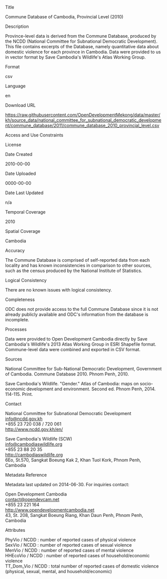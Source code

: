 Title

Commune Database of Cambodia, Provincial Level (2010)

Description

Province-level data is derived from the Commune Database, produced by the NCDD (National Committee for Subnational Democratic Development). This file contains excerpts of the Database, namely quantitative data about domestic violence for each province in Cambodia. Data were provided to us in vector format by Save Cambodia's Wildlife's Atlas Working Group.

Format

csv

Language

en

Download URL

https://raw.githubusercontent.com/OpenDevelopmentMekong/data/master/kh/source_data/national_committee_for_subnational_democratic_development/commune_database/2011/commune_database_2010_provincial_level.csv

Access and Use Constraints



License



Date Created

2010-00-00

Date Uploaded

0000-00-00

Date Last Updated

n/a

Temporal Coverage

2010

Spatial Coverage

Cambodia

Accuracy

The Commune Database is comprised of self-reported data from each locality and has known inconsistencies in comparison to other sources, such as the census produced by the National Institute of Statistics.

Logical Consistency

There are no known issues with logical consistency.

Completeness

ODC does not provide access to the full Commune Database since it is not already publicly available and ODC's information from the database is incomplete.

Processes

Data were provided to Open Development Cambodia directly by Save Cambodia's Wildlife's 2013 Atlas Working Group in ESRI Shapefile format. Commune-level data were combined and exported in CSV format.

Sources

National Committee for Sub-National Democratic Development, Government of Cambodia. Commune Database 2010. Phnom Penh, 2010.

Save Cambodia's Wildlife. "Gender." Atlas of Cambodia: maps on socio-economic development and environment. Second ed. Phnom Penh, 2014. 114-115. Print.

Contact

National Committee for Subnational Democratic Development  
info@ncdd.gov.kh  
+855 23 720 038 / 720 061  
http://www.ncdd.gov.kh/en/  
     
Save Cambodia's Wildlife (SCW)  
info@cambodiaswildlife.org  
+855 23 88 20 35  
http://cambodiaswildlife.org  
6Eo, St.570, Sangkat Boeung Kak 2, Khan Tuol Kork, Phnom Penh, Cambodia

Metadata Reference

Metadata last updated on 2014-06-30. For inquiries contact:

Open Development Cambodia  
contact@opendevcam.net  
+855 23 221 164  
http://www.opendevelopmentcambodia.net  
43, St. 208, Sangkat Boeung Riang, Khan Daun Penh, Phnom Penh, Cambodia

Attributes

PhyVio / NCDD : number of reported cases of physical violence  
SexVio / NCDD : number of reported cases of sexual violence  
MenVio / NCDD : number of reported cases of mental violence  
HHEcoVio / NCDD : number of reported cases of household/economic violence  
TT_Dom_Vio / NCDD : total number of reported cases of domestic violence (physical, sexual, mental, and household/economic)  


